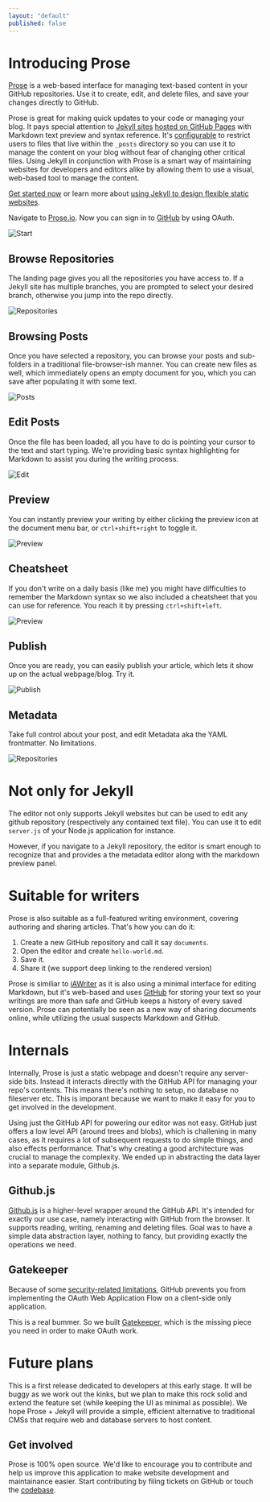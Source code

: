 ```yaml
---
layout: "default"
published: false
---
```


# Introducing Prose

[Prose](http://prose.io) is a web-based interface for managing text-based content in your GitHub repositories. Use it to create, edit, and delete files, and save your changes directly to GitHub.

Prose is great for making quick updates to your code or managing your blog. It pays special attention to [Jekyll sites](https://github.com/mojombo/jekyll) [hosted on GitHub Pages](http://pages.github.com) with Markdown text preview and syntax reference. It's [configurable](help/handbook.html#set_root_url) to restrict users to files that live within the `_posts` directory so you can use it to manage the content on your blog without fear of changing other critical files. Using Jekyll in conjunction with Prose is a smart way of maintaining websites for developers and editors alike by allowing them to use a visual, web-based tool to manage the content.

[Get started now](/help/getting-started.html) or learn more about [using Jekyll to design flexible static websites](http://developmentseed.org/blog/2011/09/09/jekyll-github-pages/).

Navigate to [Prose.io](http://prose.io). Now you can sign in to [GitHub](http://github.com) by using OAuth.

![Start](http://prose.io/images/screenshots/start.png)


## Browse Repositories

The landing page gives you all the repositories you have access to. If a Jekyll site has multiple branches, you are prompted to select your desired branch, otherwise you jump into the repo directly.

![Repositories](http://prose.io/images/screenshots/browse-repos.png)


## Browsing Posts

Once you have selected a repository, you can browse your posts and sub-folders in a traditional file-browser-ish manner. You can create new files as well, which immediately opens an empty document for you, which you can save after populating it with some text.

![Posts](http://prose.io/images/screenshots/browse-files.png)


## Edit Posts

Once the file has been loaded, all you have to do is pointing your cursor to the text and start typing. We're providing basic syntax highlighting for Markdown to assist you during the writing process.

![Edit](http://prose.io/images/screenshots/edit.png)


## Preview

You can instantly preview your writing by either clicking the preview icon at the document menu bar, or `ctrl+shift+right` to toggle it.

![Preview](http://prose.io/images/screenshots/preview.png)


## Cheatsheet

If you don't write on a daily basis (like me) you might have difficulties to remember the Markdown syntax so we also included a cheatsheet that you can use for reference. You reach it by pressing `ctrl+shift+left`.

![Preview](http://prose.io/images/screenshots/cheatsheet.png)


## Publish

Once you are ready, you can easily publish your article, which lets it show up on the actual webpage/blog. Try it.

![Publish](http://prose.io/images/screenshots/publish.png)


## Metadata

Take full control about your post, and edit Metadata aka the YAML frontmatter. No limitations.

![Repositories](http://prose.io/images/screenshots/metadata.png)


# Not only for Jekyll

The editor not only supports Jekyll websites but can be used to edit any github repository (respectively any contained text file). You can use it to edit `server.js` of your Node.js application for instance. 

However, if you navigate to a Jekyll repository, the editor is smart enough to recognize that and provides a the metadata editor along with the markdown preview panel.


# Suitable for writers

Prose is also suitable as a full-featured writing environment, covering authoring and sharing articles. That's how you can do it:

1. Create a new GitHub repository and call it say `documents`.
2. Open the editor and create `hello-world.md`.
3. Save it.
4. Share it (we support deep linking to the rendered version)

Prose is similiar to [iAWriter](http://www.iawriter.com/) as it is also using a minimal interface for editing Markdown, but it's web-based and uses [GitHub](http://github.com) for storing your text so your writings are more than safe and GitHub keeps a history of every saved version. Prose can potentially be seen as a new way of sharing documents online, while utilizing the usual suspects Markdown and GitHub.


# Internals

Internally, Prose is just a static webpage and doesn't require any server-side bits. Instead it interacts directly with the GitHub API for managing your repo's contents. This means there's nothing to setup, no database no fileserver etc. This is imporant because we want to make it easy for you to get involved in the development.

Using just the GitHub API for powering our editor was not easy. GitHub just offers a low level API (around trees and blobs), which is challening in many cases, as it requires a lot of subsequent requests to do simple things, and also effects performance. That's why creating a good architecture was crucial to manage the complexity. We ended up in abstracting the data layer into a separate module, Github.js.

## Github.js

[Github.js](https://github.com/michael/github) is a higher-level wrapper around the GitHub API. It's intended for exactly our use case, namely interacting with GitHub from the browser. It supports reading, writing, renaming and deleting files. Goal was to have a simple data abstraction layer, nothing to fancy, but providing exactly the operations we need.


## Gatekeeper

Because of some [security-related limitations](http://blog.vjeux.com/2012/javascript/github-oauth-login-browser-side.html), GitHub prevents you from implementing the OAuth Web Application Flow on a client-side only application.

This is a real bummer. So we built [Gatekeeper](http://github.com/developmentseed/gatekeeper), which is the missing piece you need in order to make OAuth work.


# Future plans

This is a first release dedicated to developers at this early stage. It will be buggy as we work out the kinks, but we plan to make this rock solid and extend the feature set (while keeping the UI as minimal as possible). We hope Prose + Jekyll will provide a simple, efficient alternative to traditional CMSs that require web and database servers to host content.


## Get involved

Prose is 100% open source. We'd like to encourage you to contribute and help us improve this application to make website development and maintainance easier. Start contributing by filing tickets on GitHub or touch the [codebase](http://github.com/prose).